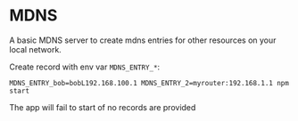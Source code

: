 # MDNS

A basic MDNS server to create mdns entries for other resources on your local network.

Create record with env var `MDNS_ENTRY_*`:

```
MDNS_ENTRY_bob=bobL192.168.100.1 MDNS_ENTRY_2=myrouter:192.168.1.1 npm start
```

The app will fail to start of no records are provided